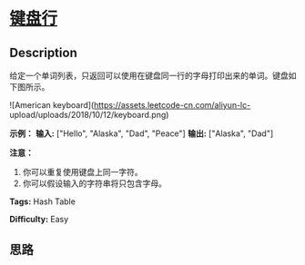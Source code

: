 # [键盘行][title]

## Description

给定一个单词列表，只返回可以使用在键盘同一行的字母打印出来的单词。键盘如下图所示。



![American keyboard](https://assets.leetcode-cn.com/aliyun-lc-
upload/uploads/2018/10/12/keyboard.png)



**示例：**
            **输入:** ["Hello", "Alaska", "Dad", "Peace"]    **输出:** ["Alaska", "Dad"]    



**注意：**

  1. 你可以重复使用键盘上同一字符。
  2. 你可以假设输入的字符串将只包含字母。


**Tags:** Hash Table

**Difficulty:** Easy

## 思路

[title]: https://leetcode-cn.com/problems/keyboard-row
